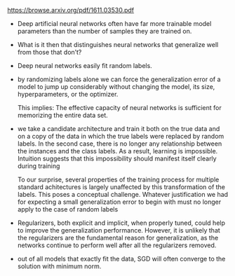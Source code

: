 https://browse.arxiv.org/pdf/1611.03530.pdf

- Deep artificial neural networks often have far more trainable model parameters than the number of samples they are trained on.

- What is it then that distinguishes neural networks that generalize well from those that don’t?

- Deep neural networks easily fit random labels.

- by randomizing labels alone we can force the generalization error of a model to jump up considerably without changing the model, its size, hyperparameters, or the optimizer.

  This implies:
       The effective capacity of neural networks is sufficient for memorizing the entire data set.


- we take a candidate architecture and train it both on the true data and on a copy of the data in which the true labels were replaced by random labels.
  In the second case, there is no longer any relationship between the instances and the class labels.
  As a result, learning is impossible. Intuition suggests that this impossibility should manifest itself clearly during training

  To our surprise, several properties of the training process for multiple standard achitectures is largely unaffected by this transformation of the labels.
  This poses a conceptual challenge.  Whatever justification we had for expecting a small generalization error to begin with must no longer apply to the case of random labels


-  Regularizers, both explicit and implicit,  when properly tuned, could help to improve the generalization performance.
   However, it is unlikely that the regularizers are the fundamental reason for generalization, as the networks continue to perform well after all the regularizers removed.

- out of all models that exactly fit the data, SGD will often converge to the solution with minimum norm.

